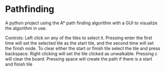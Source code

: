 # Pathfinding
A python project using the A* path finding algorithm with a GUI to visualize the algorithm in use.

Controls:
Left click on any of the tiles to select it.
Pressing enter the first time will set the selected tile as the start tile, and the second time will set the finish node.
To clear either the start or finish tile select the tile and press backspace.
Right clicking will set the tile clicked as unwalkable.
Pressing c will clear the board.
Pressing space will create the path if there is a start and finish tile
